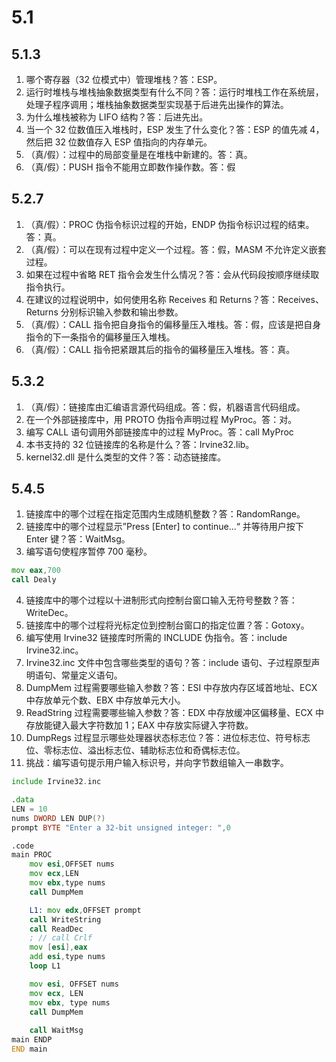 # 5.1
## 5.1.3
1. 哪个寄存器（32 位模式中）管理堆栈？答：ESP。
2. 运行时堆栈与堆栈抽象数据类型有什么不同？答：运行时堆栈工作在系统层，处理子程序调用；堆栈抽象数据类型实现基于后进先出操作的算法。
3. 为什么堆栈被称为 LIFO 结构？答：后进先出。
4. 当一个 32 位数值压入堆栈时，ESP 发生了什么变化？答：ESP 的值先减 4，然后把 32 位数值存入 ESP 值指向的内存单元。
5. （真/假）：过程中的局部变量是在堆栈中新建的。答：真。
6. （真/假）：PUSH 指令不能用立即数作操作数。答：假
## 5.2.7
1. （真/假）：PROC 伪指令标识过程的开始，ENDP 伪指令标识过程的结束。答：真。
2. （真/假）：可以在现有过程中定义一个过程。答：假，MASM 不允许定义嵌套过程。
3. 如果在过程中省略 RET 指令会发生什么情况？答：会从代码段按顺序继续取指令执行。
4. 在建议的过程说明中，如何使用名称 Receives 和 Returns？答：Receives、Returns 分别标识输入参数和输出参数。
5. （真/假）：CALL 指令把自身指令的偏移量压入堆栈。答：假，应该是把自身指令的下一条指令的偏移量压入堆栈。
6. （真/假）：CALL 指令把紧跟其后的指令的偏移量压入堆栈。答：真。
## 5.3.2
1. （真/假）：链接库由汇编语言源代码组成。答：假，机器语言代码组成。
2. 在一个外部链接库中，用 PROTO 伪指令声明过程 MyProc。答：对。
3. 编写 CALL 语句调用外部链接库中的过程 MyProc。答：call MyProc
4. 本书支持的 32 位链接库的名称是什么？答：Irvine32.lib。
5. kernel32.dll 是什么类型的文件？答：动态链接库。
## 5.4.5
1. 链接库中的哪个过程在指定范围内生成随机整数？答：RandomRange。
2. 链接库中的哪个过程显示”Press [Enter] to continue...“ 并等待用户按下 Enter 键？答：WaitMsg。
3. 编写语句使程序暂停 700 毫秒。
``` asm
mov eax,700
call Dealy
```
4. 链接库中的哪个过程以十进制形式向控制台窗口输入无符号整数？答：WriteDec。
5. 链接库中的哪个过程将光标定位到控制台窗口的指定位置？答：Gotoxy。
6. 编写使用 Irvine32 链接库时所需的 INCLUDE 伪指令。答：include Irvine32.inc。
7. Irvine32.inc 文件中包含哪些类型的语句？答：include 语句、子过程原型声明语句、常量定义语句。
8. DumpMem 过程需要哪些输入参数？答：ESI 中存放内存区域首地址、ECX 中存放单元个数、EBX 中存放单元大小。
9. ReadString 过程需要哪些输入参数？答：EDX 中存放缓冲区偏移量、ECX 中存放能键入最大字符数加 1；EAX 中存放实际键入字符数。
10. DumpRegs 过程显示哪些处理器状态标志位？答：进位标志位、符号标志位、零标志位、溢出标志位、辅助标志位和奇偶标志位。
11. 挑战：编写语句提示用户输入标识号，并向字节数组输入一串数字。
``` asm
include Irvine32.inc

.data
LEN = 10
nums DWORD LEN DUP(?)
prompt BYTE "Enter a 32-bit unsigned integer: ",0

.code
main PROC
	mov esi,OFFSET nums
	mov ecx,LEN
	mov ebx,type nums
	call DumpMem

	L1: mov edx,OFFSET prompt
	call WriteString
	call ReadDec
	; // call Crlf
	mov [esi],eax
	add esi,type nums
	loop L1

	mov esi, OFFSET nums
	mov ecx, LEN
	mov ebx, type nums
	call DumpMem
		 
	call WaitMsg
main ENDP
END main
```
